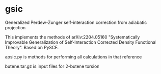 # gsic
Generalized Perdew-Zunger self-interaction correction from adiabatic projection

This implements the methods of 	arXiv:2204.05160 "Systematically Improvable Generalization of Self-Interaction Corrected Density Functional Theory". Based on PySCF. 

apsic.py is methods for performing all calculations in that reference 

butene.tar.gz is input files for 2-butene torsion 
